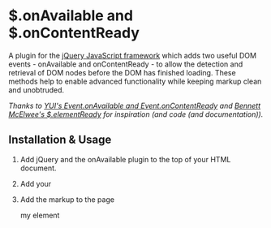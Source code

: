 # $.onAvailable and $.onContentReady

A plugin for the [jQuery JavaScript framework](http://jquery.com) which adds two useful DOM events - onAvailable and onContentReady - to allow the detection and retrieval of DOM nodes before the DOM has finished loading. These methods help to enable advanced functionality while keeping markup clean and unobtruded.

*Thanks to [YUI's Event.onAvailable and Event.onContentReady](http://developer.yahoo.com/yui/event/#onavailable) and [Bennett McElwee's $.elementReady](http://www.thunderguy.com/semicolon/2007/08/14/elementready-jquery-plugin/) for inspiration (and code (and documentation)).*


## Installation & Usage
1. Add jQuery and the onAvailable plugin to the top of your HTML document.

    <script src="path/to/jquery/jquery.js" type="text/javascript"></script>
    <script src="path/to/onavailable/jquery.onavailable.pack.js" type="text/javascript"></script>

1. Add your

    <script type="text/javascript"> 

    var callback = function() {
      alert(this.id + ' is available.');
    };
    
    $.onAvailable('myelementid', callback);
    
    </script>

1. Add the markup to the page
    
    <div id="myelementid">my element</div> 

